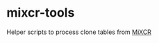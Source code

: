 # mixcr-tools

Helper scripts to process clone tables from [MiXCR](https://docs.milaboratories.com/)

